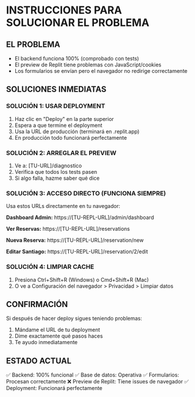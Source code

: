 # INSTRUCCIONES PARA SOLUCIONAR EL PROBLEMA

## EL PROBLEMA
- El backend funciona 100% (comprobado con tests)
- El preview de Replit tiene problemas con JavaScript/cookies
- Los formularios se envían pero el navegador no redirige correctamente

## SOLUCIONES INMEDIATAS

### SOLUCIÓN 1: USAR DEPLOYMENT
1. Haz clic en "Deploy" en la parte superior
2. Espera a que termine el deployment
3. Usa la URL de producción (terminará en .replit.app)
4. En producción todo funcionará perfectamente

### SOLUCIÓN 2: ARREGLAR EL PREVIEW
1. Ve a: [TU-URL]/diagnostico
2. Verifica que todos los tests pasen
3. Si algo falla, hazme saber qué dice

### SOLUCIÓN 3: ACCESO DIRECTO (FUNCIONA SIEMPRE)
Usa estos URLs directamente en tu navegador:

**Dashboard Admin:**
https://[TU-REPL-URL]/admin/dashboard

**Ver Reservas:**
https://[TU-REPL-URL]/reservations

**Nueva Reserva:**
https://[TU-REPL-URL]/reservation/new

**Editar Santiago:**
https://[TU-REPL-URL]/reservation/2/edit

### SOLUCIÓN 4: LIMPIAR CACHE
1. Presiona Ctrl+Shift+R (Windows) o Cmd+Shift+R (Mac)
2. O ve a Configuración del navegador > Privacidad > Limpiar datos

## CONFIRMACIÓN
Si después de hacer deploy sigues teniendo problemas:
1. Mándame el URL de tu deployment
2. Dime exactamente qué pasos haces
3. Te ayudo inmediatamente

## ESTADO ACTUAL
✅ Backend: 100% funcional
✅ Base de datos: Operativa
✅ Formularios: Procesan correctamente
❌ Preview de Replit: Tiene issues de navegador
✅ Deployment: Funcionará perfectamente
